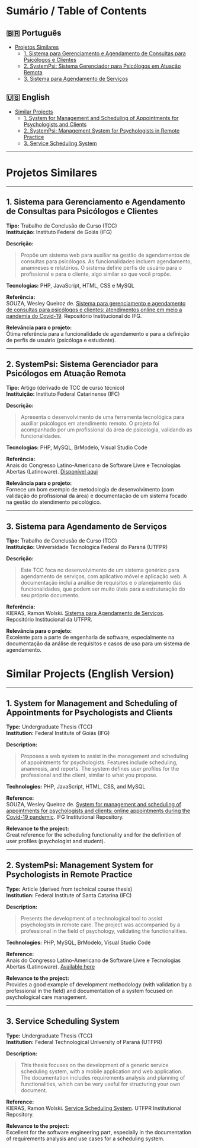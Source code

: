 # Sumário / Table of Contents

## 🇧🇷 Português

- [Projetos Similares](#projetos-similares)
  - [1. Sistema para Gerenciamento e Agendamento de Consultas para Psicólogos e Clientes](#1-sistema-para-gerenciamento-e-agendamento-de-consultas-para-psicólogos-e-clientes)
  - [2. SystemPsi: Sistema Gerenciador para Psicólogos em Atuação Remota](#2-systempsi-sistema-gerenciador-para-psicólogos-em-atuação-remota)
  - [3. Sistema para Agendamento de Serviços](#3-sistema-para-agendamento-de-serviços)

## 🇺🇸 English

- [Similar Projects](#similar-projects-english-version)
  - [1. System for Management and Scheduling of Appointments for Psychologists and Clients](#1-system-for-management-and-scheduling-of-appointments-for-psychologists-and-clients)
  - [2. SystemPsi: Management System for Psychologists in Remote Practice](#2-systempsi-management-system-for-psychologists-in-remote-practice)
  - [3. Service Scheduling System](#3-service-scheduling-system)

---

# Projetos Similares

---

## 1. Sistema para Gerenciamento e Agendamento de Consultas para Psicólogos e Clientes

**Tipo:** Trabalho de Conclusão de Curso (TCC)  
**Instituição:** Instituto Federal de Goiás (IFG)

**Descrição:**

> Propõe um sistema web para auxiliar na gestão de agendamentos de consultas para psicólogos. As funcionalidades incluem agendamento, anamneses e relatórios. O sistema define perfis de usuário para o profissional e para o cliente, algo similar ao que você propõe.

**Tecnologias:** PHP, JavaScript, HTML, CSS e MySQL

**Referência:**  
SOUZA, Wesley Queiroz de. [Sistema para gerenciamento e agendamento de consultas para psicólogos e clientes: atendimentos online em meio a pandemia do Covid-19](https://repositorio.ifg.edu.br/handle/prefix/1726). Repositório Institucional do IFG.

**Relevância para o projeto:**  
Ótima referência para a funcionalidade de agendamento e para a definição de perfis de usuário (psicóloga e estudante).

---

## 2. SystemPsi: Sistema Gerenciador para Psicólogos em Atuação Remota

**Tipo:** Artigo (derivado de TCC de curso técnico)  
**Instituição:** Instituto Federal Catarinense (IFC)

**Descrição:**

> Apresenta o desenvolvimento de uma ferramenta tecnológica para auxiliar psicólogos em atendimento remoto. O projeto foi acompanhado por um profissional da área de psicologia, validando as funcionalidades.

**Tecnologias:** PHP, MySQL, BrModelo, Visual Studio Code

**Referência:**  
Anais do Congresso Latino-Americano de Software Livre e Tecnologias Abertas (Latinoware). [Disponível aqui](https://sol.sbc.org.br/index.php/latinoware/article/view/26074)

**Relevância para o projeto:**  
Fornece um bom exemplo de metodologia de desenvolvimento (com validação do profissional da área) e documentação de um sistema focado na gestão do atendimento psicológico.

---

## 3. Sistema para Agendamento de Serviços

**Tipo:** Trabalho de Conclusão de Curso (TCC)  
**Instituição:** Universidade Tecnológica Federal do Paraná (UTFPR)

**Descrição:**

> Este TCC foca no desenvolvimento de um sistema genérico para agendamento de serviços, com aplicativo móvel e aplicação web. A documentação inclui a análise de requisitos e o planejamento das funcionalidades, que podem ser muito úteis para a estruturação do seu próprio documento.

**Referência:**  
KIERAS, Ramon Wolski. [Sistema para Agendamento de Serviços](http://repositorio.utfpr.edu.br/jspui/bitstream/1/16826/1/PG_COADS_2019_1_02.pdf). Repositório Institucional da UTFPR.

**Relevância para o projeto:**  
Excelente para a parte de engenharia de software, especialmente na documentação da análise de requisitos e casos de uso para um sistema de agendamento.

# Similar Projects (English Version)

---

## 1. System for Management and Scheduling of Appointments for Psychologists and Clients

**Type:** Undergraduate Thesis (TCC)  
**Institution:** Federal Institute of Goiás (IFG)

**Description:**

> Proposes a web system to assist in the management and scheduling of appointments for psychologists. Features include scheduling, anamnesis, and reports. The system defines user profiles for the professional and the client, similar to what you propose.

**Technologies:** PHP, JavaScript, HTML, CSS, and MySQL

**Reference:**  
SOUZA, Wesley Queiroz de. [System for management and scheduling of appointments for psychologists and clients: online appointments during the Covid-19 pandemic](https://repositorio.ifg.edu.br/handle/prefix/1726). IFG Institutional Repository.

**Relevance to the project:**  
Great reference for the scheduling functionality and for the definition of user profiles (psychologist and student).

---

## 2. SystemPsi: Management System for Psychologists in Remote Practice

**Type:** Article (derived from technical course thesis)  
**Institution:** Federal Institute of Santa Catarina (IFC)

**Description:**

> Presents the development of a technological tool to assist psychologists in remote care. The project was accompanied by a professional in the field of psychology, validating the functionalities.

**Technologies:** PHP, MySQL, BrModelo, Visual Studio Code

**Reference:**  
Anais do Congresso Latino-Americano de Software Livre e Tecnologias Abertas (Latinoware). [Available here](https://sol.sbc.org.br/index.php/latinoware/article/view/26074)

**Relevance to the project:**  
Provides a good example of development methodology (with validation by a professional in the field) and documentation of a system focused on psychological care management.

---

## 3. Service Scheduling System

**Type:** Undergraduate Thesis (TCC)  
**Institution:** Federal Technological University of Paraná (UTFPR)

**Description:**

> This thesis focuses on the development of a generic service scheduling system, with a mobile application and web application. The documentation includes requirements analysis and planning of functionalities, which can be very useful for structuring your own document.

**Reference:**  
KIERAS, Ramon Wolski. [Service Scheduling System](http://repositorio.utfpr.edu.br/jspui/bitstream/1/16826/1/PG_COADS_2019_1_02.pdf). UTFPR Institutional Repository.

**Relevance to the project:**  
Excellent for the software engineering part, especially in the documentation of requirements analysis and use cases for a scheduling system.

